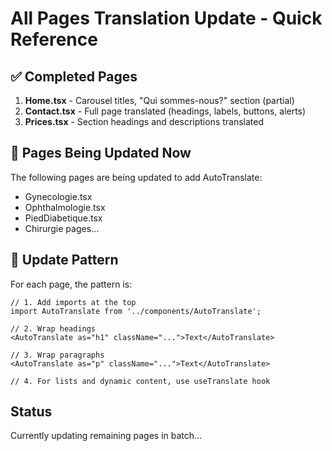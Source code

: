 # All Pages Translation Update - Quick Reference

##  ✅ Completed Pages

1. **Home.tsx** - Carousel titles, "Qui sommes-nous?" section (partial)
2. **Contact.tsx** - Full page translated (headings, labels, buttons, alerts)
3. **Prices.tsx** - Section headings and descriptions translated

## 🔄 Pages Being Updated Now

The following pages are being updated to add AutoTranslate:
- Gynecologie.tsx
- Ophthalmologie.tsx
- PiedDiabetique.tsx
- Chirurgie pages...

## 📝 Update Pattern

For each page, the pattern is:

```tsx
// 1. Add imports at the top
import AutoTranslate from '../components/AutoTranslate';

// 2. Wrap headings
<AutoTranslate as="h1" className="...">Text</AutoTranslate>

// 3. Wrap paragraphs
<AutoTranslate as="p" className="...">Text</AutoTranslate>

// 4. For lists and dynamic content, use useTranslate hook
```

## Status
Currently updating remaining pages in batch...
